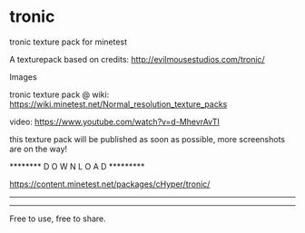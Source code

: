 # tronic
tronic texture pack for minetest


A texturepack based on credits: http://evilmousestudios.com/tronic/

Images

tronic texture pack @ wiki: https://wiki.minetest.net/Normal_resolution_texture_packs

video: https://www.youtube.com/watch?v=d-MhevrAvTI

this texture pack will be published as soon as possible, more screenshots are on the way!

******** D O W N L O A D *********

https://content.minetest.net/packages/cHyper/tronic/

**********************************

___________________________

Free to use, free to share.
